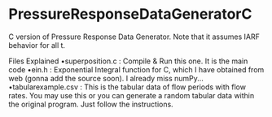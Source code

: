 # PressureResponseDataGeneratorC
C version of Pressure Response Data Generator. Note that it assumes IARF behavior for all t.

Files Explained
•superposition.c : Compile & Run this one. It is the main code
•ein.h : Exponential Integral function for C, which I have obtained from web (gonna add the source soon). I already miss numPy...
•tabularexample.csv : This is the tabular data of flow periods with flow rates. You may use this or you can generate a random tabular data within the original program. Just follow the instructions.

